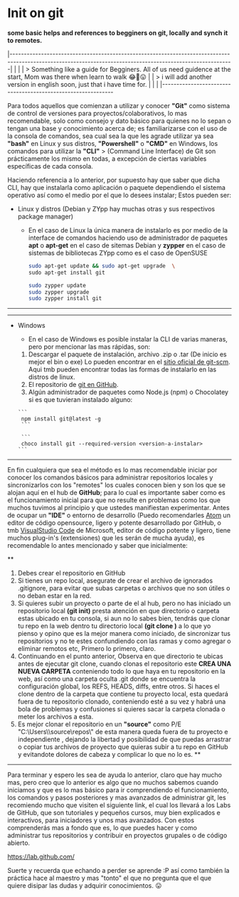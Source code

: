 # Init on git
**some basic helps and references to begginers on git, locally and synch it to remotes.**

|------------------------------------------------------------------------------------------------------------------------------------------------------------|
|                                                                                                                                                            |
| > Something like a guide for Begginers. All of us need guidence at the start, Mom was there when learn to walk 😂🤩😛                                     |
| > i will add another version in english soon, just that i have time for.                                                                                   |
|                                                                                                                                                            |
|-------------------------------------------------------------

Para todos aquellos que comienzan a utilizar y conocer **"Git"** como sistema de control de versiones para proyectos/colaborativos, lo mas recomendable, solo como consejo y dato básico para quienes no lo sepan o tengan una base y conocimiento acerca de; es familiarizarse con el uso de la consola de comandos, sea cual sea la que les agrade utilizar ya sea **"bash"** en Linux y sus distros, **"Powershell"** o **"CMD"** en Windows, los comandos para utilizar la **"CLI"** > (Command Line Interface) de Git son prácticamente los mismo en todas, a excepción de ciertas variables específicas de cada  consola.

Haciendo referencia a lo anterior, por supuesto hay que saber que dicha CLI, hay que instalarla como aplicación o paquete dependiendo el sistema operativo así como el medio por el que lo desees instalar; Estos pueden ser:

* Linux y distros (Debian y ZYpp hay muchas otras y sus respectivos package manager)
   * En el caso de Linux la única manera de instalarlo es por medio de la interface de comandos haciendo uso de administrador de paquetes __apt__ o __apt-get__ en el caso de sitemas Debian y __zypper__ en el caso de sistemas de bibliotecas ZYpp como es el caso de OpenSUSE
      
      ```bash
      sudo apt-get update && sudo apt-get upgrade  \
      sudo apt-get install git 
      ```
      ```bash
      sudo zypper update
      sudo zypper upgrade
      sudo zypper install git
      ```
--------------------------------------------------------------------------------------------------------------------------------------------------------------------------------
--------------------------------------------------------------------------------------------------------------------------------------------------------------------------------

* Windows 
   * En el caso de Windows es posible instalar la CLI de varias maneras, pero por mencionar las mas rápidas, son:
   1. Descargar el paquete de instalación, archivo .zip o .tar (De inicio es mejor el bin o exe) 
       Lo pueden encontrar en el [sitio oficial de git-scm](https://git-scm.com/). Aqui tmb pueden encontrar todas las formas de instalarlo en 
       las distros de linux.
    2. El repositorio de [git en GitHub](https://github.com/git/git).
    3. Algún administrador de paquetes como Node.js (npm) o Chocolatey si es que tuvieran instalado alguno:


      ```
       npm install git@latest -g
       ```
       
       ```
       choco install git --required-version <version-a-instalar>
      ```
----------------------------------------------------------------------------------------------------------------------------------------------------------------------------------------------------------------------------------------------------------------------------------------------------------------------------------------------------------------

En fin cualquiera que sea el método es lo mas recomendable iniciar por conocer los comandos básicos para administrar repositorios locales y sincronizarlos con los "remotes" los cuales conocen bien y son los que se alojan aquí en el hub de  **GitHub**; para lo cual es importante saber como es el funcionamiento inicial para que no resulte en problemas como los que muchos tuvimos al principio y que ustedes manifiestan experimentar. 
Antes de ocupar un __"IDE"__ o entorno de desarrollo (Puedo recomendarles [Atom](https://github.com/atom/atom) un editor de código opensource, ligero y potente desarrollado por GitHub, o tmb [VisualStudio Code](https://code.visualstudio.com/Download) de Microsoft, editor de código potente y ligero, tiene muchos plug-in's (extensiones) que les serán de mucha ayuda), es recomendable lo antes mencionado y saber que inicialmente:

**
1. Debes crear el repositorio en GitHub
2. Si tienes un repo local, asegurate de crear el archivo de ignorados .gitignore, para evitar que subas carpetas o archivos que no son útiles o no deban estar en la red.
3. Si quieres subir un proyecto o parte de el al hub, pero no has iniciado un repositorio local __(git init)__ presta atención en que directorio o carpeta estas ubicado en tu consola, si aun no lo sabes bien, tendrás que clonar tu repo en la web dentro tu directorio local __(git clone <https url> <ssh url>)__ a lo que yo pienso y opino que es la mejor manera como iniciado, de sincronizar tus repositorios y no te estes confundiendo con las ramas y como agregar o eliminar remotos etc, Primero lo primero, claro. 
4. Continuando en el punto anterior, Observa en que directorio te ubicas antes de ejecutar git clone, cuando clonas el repositorio este **CREA UNA NUEVA CARPETA** conteniendo todo lo que haya en tu repositorio en la web, así como una carpeta oculta .git donde se encuentra la configuración global, los REFS, HEADS, diffs, entre otros. Si haces el clone dentro de la carpeta que contiene tu proyecto local, esta quedará fuera de tu repositorio clonado, conteniendo esté a su vez y habrá una bola de problemas y confusiones si quieres sacar la carpeta clonada o meter los archivos a esta. 
5. Es mejor clonar el repositorio en un __"source"__ como P/E "C:\\Users\\<tu-usuario>\source\repos\\<todos-tus-repos>" de esta manera queda fuera de tu proyecto e independiente , dejando la libertad y posibilidad de que puedas arrastrar o copiar tus archivos de proyecto que quieras subir a tu repo en GitHub y evitandote dolores de cabeza y complicar lo que no lo es.
**
  
--------------------------------------------------------------------------------------------------------------------------------------------------------------------------------

Para terminar y espero les sea de ayuda lo anterior, claro que hay mucho mas, pero creo que lo anterior es algo que no muchos sabemos cuando iniciamos y que es lo mas básico para ir comprendiendo el funcionamiento, los comandos y pasos posteriores y mas avanzados de administrar git, les recomiendo mucho que visiten el siguiente link, el cual los llevará a los Labs de GitHub, que son tutoriales y pequeños cursos, muy bien explicados e interactivos, para iniciadores y unos mas avanzados. Con estos comprenderás mas a fondo que es, lo que puedes hacer y como administrar tus repositorios y contribuir en proyectos grupales o de código abierto.

https://lab.github.com/

Suerte y recuerda que echando a perder se aprende :P así como también la práctica hace al maestro y mas "tonto" el que no pregunta que el que quiere disipar las dudas y adquirir conocimientos. 😛
